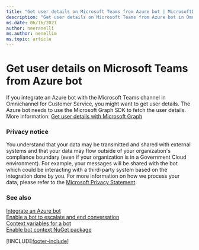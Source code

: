 ```yaml
---
title: "Get user details on Microsoft Teams from Azure bot | MicrosoftDocs"
description: "Get user details on Microsoft Teams from Azure bot in Omnichannel for Customer Service."
ms.date: 06/16/2021
author: neeranelli
ms.author: nenellim
ms.topic: article
---
```


# Get user details on Microsoft Teams from Azure bot


If you integrate an Azure bot with the Microsoft Teams channel in Omnichannel for Customer Service, you might want to get user details. The Azure bot needs to use the Microsoft Graph SDK to fetch the user details. More information: [Get user details with Microsoft Graph](/graph/tutorials/bot-framework?tutorial-step=4)

### Privacy notice

You understand that your data may be transmitted and shared with external systems and that your data may flow outside of your organization's compliance boundary (even if your organization is in a Government Cloud environment). For example, your messages will be shared with the bot which could be interacting with a third-party system based on the integration done by you. For more information on how we process your data, please refer to the [Microsoft Privacy Statement](https://privacy.microsoft.com/privacystatement).

### See also

[Integrate an Azure bot](../configure-bot.md)  
[Enable a bot to escalate and end conversation](bot-escalate-end-conversation.md)  
[Context variables for a bot](../administer/context-variables-for-bot.md)  
[Enable bot context NuGet package](enable-bot-context.md)  


[!INCLUDE[footer-include](../../includes/footer-banner.md)]
